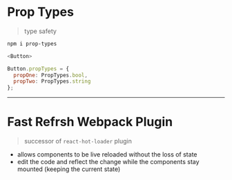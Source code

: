 # Prop Types

> type safety

```bash
npm i prop-types
```

```js
<Button>

Button.propTypes = {
  propOne: PropTypes.bool,
  propTwo: PropTypes.string
};
```

---

# Fast Refrsh Webpack Plugin

> successor of `react-hot-loader` plugin

- allows components to be live reloaded without the loss of state
- edit the code and reflect the change while the components stay mounted (keeping the current state)
